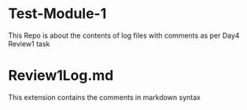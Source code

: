 # Test-Module-1
This Repo is about the contents of log files with comments as per Day4 Review1 task
# Review1Log.md
This extension contains the comments in markdown syntax
